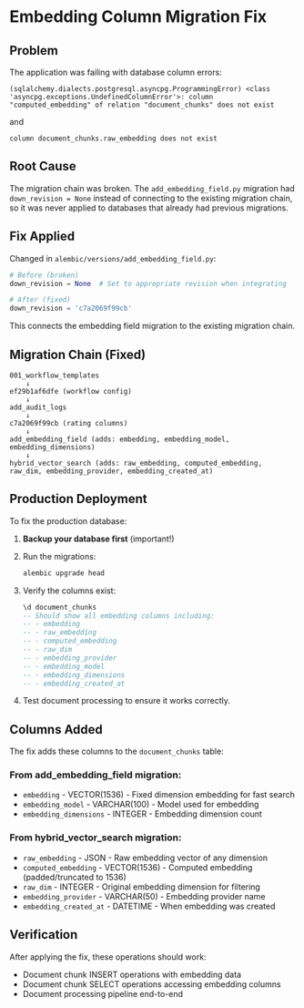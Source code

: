 # Embedding Column Migration Fix

## Problem
The application was failing with database column errors:
```
(sqlalchemy.dialects.postgresql.asyncpg.ProgrammingError) <class 'asyncpg.exceptions.UndefinedColumnError'>: column "computed_embedding" of relation "document_chunks" does not exist
```
and
```
column document_chunks.raw_embedding does not exist
```

## Root Cause
The migration chain was broken. The `add_embedding_field.py` migration had `down_revision = None` instead of connecting to the existing migration chain, so it was never applied to databases that already had previous migrations.

## Fix Applied
Changed in `alembic/versions/add_embedding_field.py`:
```python
# Before (broken)
down_revision = None  # Set to appropriate revision when integrating

# After (fixed)  
down_revision = 'c7a2069f99cb'
```

This connects the embedding field migration to the existing migration chain.

## Migration Chain (Fixed)
```
001_workflow_templates
    ↓
ef29b1af6dfe (workflow config)  
    ↓
add_audit_logs
    ↓
c7a2069f99cb (rating columns)
    ↓
add_embedding_field (adds: embedding, embedding_model, embedding_dimensions)
    ↓ 
hybrid_vector_search (adds: raw_embedding, computed_embedding, raw_dim, embedding_provider, embedding_created_at)
```

## Production Deployment
To fix the production database:

1. **Backup your database first** (important!)

2. Run the migrations:
   ```bash
   alembic upgrade head
   ```

3. Verify the columns exist:
   ```sql
   \d document_chunks
   -- Should show all embedding columns including:
   -- - embedding
   -- - raw_embedding  
   -- - computed_embedding
   -- - raw_dim
   -- - embedding_provider
   -- - embedding_model
   -- - embedding_dimensions
   -- - embedding_created_at
   ```

4. Test document processing to ensure it works correctly.

## Columns Added
The fix adds these columns to the `document_chunks` table:

### From add_embedding_field migration:
- `embedding` - VECTOR(1536) - Fixed dimension embedding for fast search
- `embedding_model` - VARCHAR(100) - Model used for embedding
- `embedding_dimensions` - INTEGER - Embedding dimension count

### From hybrid_vector_search migration:
- `raw_embedding` - JSON - Raw embedding vector of any dimension  
- `computed_embedding` - VECTOR(1536) - Computed embedding (padded/truncated to 1536)
- `raw_dim` - INTEGER - Original embedding dimension for filtering
- `embedding_provider` - VARCHAR(50) - Embedding provider name
- `embedding_created_at` - DATETIME - When embedding was created

## Verification
After applying the fix, these operations should work:
- Document chunk INSERT operations with embedding data
- Document chunk SELECT operations accessing embedding columns
- Document processing pipeline end-to-end